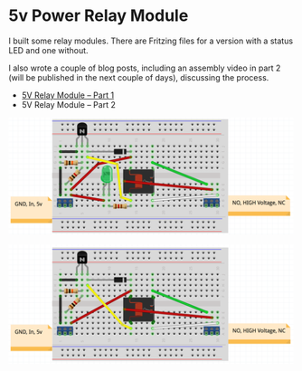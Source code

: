 # 5v Power Relay Module

I built some relay modules. There are Fritzing files for a version with a status LED and one without.

I also wrote a couple of blog posts, including an assembly video in part 2 (will be published in the next couple of days), discussing the process.

* [5V Relay Module – Part 1](https://nick.blog/2017/06/22/5v-relay-module/)
* 5V Relay Module – Part 2

![5v Relay with LED](./power-relay-led.png?raw=true "5v Relay with LED")

![5v Relay no LED](./power-relay-no-led.png?raw=true "5v Relay no LED")
